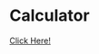 # Calculator

<a href="https://gabriellnascimento.github.io/Calculator/calc.html">Click Here!</a>
 
